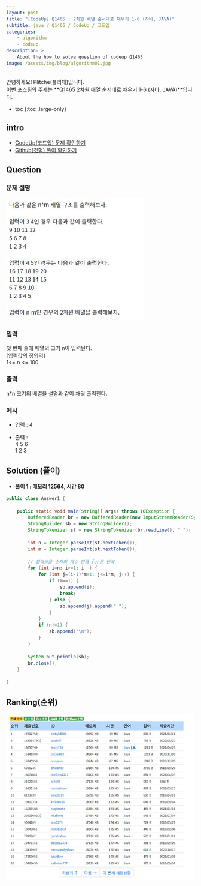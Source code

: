 ```yaml
---
layout: post
title: "[CodeUp] Q1465 : 2차원 배열 순서대로 채우기 1-6 (자바, JAVA)"
subtitle: java / Q1465 / CodeUp / 코드업
categories:
    - algorithm
    - codeup
description: >
    About the how to solve question of codeup Q1465
image: /assets/img/blog/algorithm01.jpg
---
```


안녕하세요! Plitche(플리체)입니다.  
이번 포스팅의 주제는 **Q1465 2차원 배열 순서대로 채우기 1-6 (자바, JAVA)**입니다.

* toc
{:toc .large-only}

## intro
* [CodeUp(코드업) 문제 확인하기](https://codeup.kr/problem.php?id=1465)  
* [Github(깃헙) 풀이 확인하기](https://github.com/plitche/CodeUp_Solution/tree/master/Q1401~Q1500/Q1465)  

## Question
### 문제 설명
![](/assets/post/codeup/Q1400~Q1499/20211023_04/01.JPG)  

### 입력
첫 번째 줄에 배열의 크기 n이 입력된다.  
[입력값의 정의역]  
1<= n <= 100  

### 출력
n*n 크기의 배열을 설명과 같이 채워 출력한다.  

### 예시
* 입력 : 4  

* 출력 :  
4 5 6  
1 2 3  

## Solution (풀이)
* **풀이 1 : 메모리 12564, 시간 80**  

```java
public class Answer1 {

    public static void main(String[] args) throws IOException {
        BufferedReader br = new BufferedReader(new InputStreamReader(System.in));
        StringBuilder sb = new StringBuilder();
        StringTokenizer st = new StringTokenizer(br.readLine(), " ");
        
        int n = Integer.parseInt(st.nextToken());
        int m = Integer.parseInt(st.nextToken());
        
        // 입력받을 숫자의 개수 만큼 for문 반복
        for (int i=n; i>=1; i--) {
        	for (int j=(i-1)*m+1; j<=i*m; j++) {
        		if (m==1) {
        			sb.append(i);
        			break;
        		} else {
        			sb.append(j).append(" ");	
        		}
        	}
        	if (n!=1) {
        		sb.append("\n");	
        	}
        }
        
        System.out.println(sb);
        br.close();
    }
    	 
}
```  

## Ranking(순위)
![](/assets/post/codeup/Q1400~Q1499/20211023_04/03.JPG)  